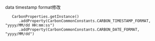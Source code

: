 

data timestamp format修改

	   CarbonProperties.getInstance()
	      .addProperty(CarbonCommonConstants.CARBON_TIMESTAMP_FORMAT, "yyyy/MM/dd HH:mm:ss")
	      .addProperty(CarbonCommonConstants.CARBON_DATE_FORMAT, "yyyy/MM/dd")